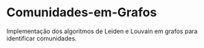 # Comunidades-em-Grafos
Implementação dos algoritmos de Leiden e Louvain em grafos para identificar comunidades.
